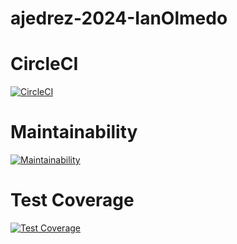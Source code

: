 #  ajedrez-2024-IanOlmedo

#  CircleCI
[![CircleCI](https://dl.circleci.com/status-badge/img/gh/um-computacion-tm/ajedrez-2024-IanOlmedo/tree/develop.svg?style=svg)](https://dl.circleci.com/status-badge/redirect/gh/um-computacion-tm/ajedrez-2024-IanOlmedo/tree/develop)

#  Maintainability
[![Maintainability](https://api.codeclimate.com/v1/badges/5349b66ff7e7f31f9aed/maintainability)](https://codeclimate.com/github/um-computacion-tm/ajedrez-2024-IanOlmedo/maintainability)

#  Test Coverage
[![Test Coverage](https://api.codeclimate.com/v1/badges/5349b66ff7e7f31f9aed/test_coverage)](https://codeclimate.com/github/um-computacion-tm/ajedrez-2024-IanOlmedo/test_coverage)
